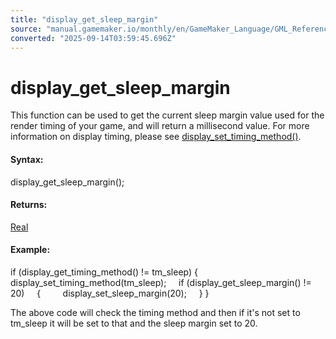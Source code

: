```yaml
---
title: "display_get_sleep_margin"
source: "manual.gamemaker.io/monthly/en/GameMaker_Language/GML_Reference/Cameras_And_Display/display_get_sleep_margin.htm"
converted: "2025-09-14T03:59:45.696Z"
---
```


# display\_get\_sleep\_margin

This function can be used to get the current sleep margin value used for the render timing of your game, and will return a millisecond value. For more information on display timing, please see [display\_set\_timing\_method()](display_set_timing_method.md).

#### Syntax:

display\_get\_sleep\_margin();

#### Returns:

[Real](../../../../../../GameMaker_Language/GML_Overview/Data_Types.md)

#### Example:

if (display\_get\_timing\_method() != tm\_sleep)
{
    display\_set\_timing\_method(tm\_sleep);
    if (display\_get\_sleep\_margin() != 20)
    {
        display\_set\_sleep\_margin(20);
    }
}

The above code will check the timing method and then if it's not set to tm\_sleep it will be set to that and the sleep margin set to 20.